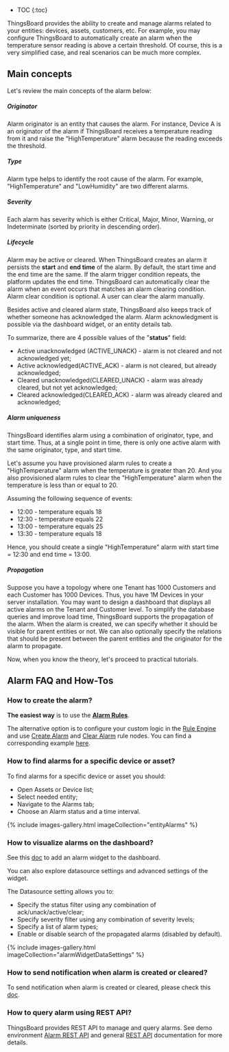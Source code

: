 * TOC
{:toc}

ThingsBoard provides the ability to create and manage alarms related to your entities: devices, assets, customers, etc.
For example, you may configure ThingsBoard to automatically create an alarm when the temperature sensor reading is above a certain threshold.
Of course, this is a very simplified case, and real scenarios can be much more complex.


## Main concepts

Let's review the main concepts of the alarm below:

##### Originator

Alarm originator is an entity that causes the alarm.
For instance, Device A is an originator of the alarm if ThingsBoard receives a temperature reading from it and raise the “HighTemperature” alarm because the reading exceeds the threshold.

##### Type

Alarm type helps to identify the root cause of the alarm. For example, "HighTemperature" and "LowHumidity" are two different alarms.

##### Severity

Each alarm has severity which is either Critical, Major, Minor, Warning, or Indeterminate (sorted by priority in descending order).

##### Lifecycle

Alarm may be active or cleared. When ThingsBoard creates an alarm it persists the **start** and **end time** of the alarm. By default, the start time and the end time are the same. 
If the alarm trigger condition repeats, the platform updates the end time. ThingsBoard can automatically clear the alarm when an event occurs that matches an alarm clearing condition.
Alarm clear condition is optional. A user can clear the alarm manually.

Besides active and cleared alarm state, ThingsBoard also keeps track of whether someone has acknowledged the alarm. 
Alarm acknowledgment is possible via the dashboard widget, or an entity details tab.        

To summarize, there are 4 possible values of the "**status**" field: 

 * Active unacknowledged (ACTIVE_UNACK) - alarm is not cleared and not acknowledged yet;
 * Active acknowledged(ACTIVE_ACK) - alarm is not cleared, but already acknowledged;
 * Cleared unacknowledged(CLEARED_UNACK) - alarm was already cleared, but not yet acknowledged;
 * Cleared acknowledged(CLEARED_ACK) - alarm was already cleared and acknowledged;

##### Alarm uniqueness

ThingsBoard identifies alarm using a combination of originator, type, and start time. 
Thus, at a single point in time, there is only one active alarm with the same originator, type, and start time.

Let's assume you have provisioned alarm rules to create a "HighTemperature" alarm when the temperature is greater than 20.
And you also provisioned alarm rules to clear the "HighTemperature" alarm when the temperature is less than or equal to 20.   

Assuming the following sequence of events:

 * 12:00 - temperature equals 18
 * 12:30 - temperature equals 22
 * 13:00 - temperature equals 25
 * 13:30 - temperature equals 18

Hence, you should create a single "HighTemperature" alarm with start time = 12:30 and end time = 13:00.

##### Propagation

Suppose you have a topology where one Tenant has 1000 Customers and each Customer has 1000 Devices. 
Thus, you have 1M Devices in your server installation. 
You may want to design a dashboard that displays all active alarms on the Tenant and Customer level.
To simplify the database queries and improve load time, ThingsBoard supports the propagation of the alarm. 
When the alarm is created, we can specify whether it should be visible for parent entities or not. 
We can also optionally specify the relations that should be present between the parent entities and the originator for the alarm to propagate. 

Now, when you know the theory, let's proceed to practical tutorials.       

## Alarm FAQ and How-Tos

### How to create the alarm?

**The easiest way** is to use the [**Alarm Rules**](/docs/{{docsPrefix}}user-guide/device-profiles/#alarm-rules).

The alternative option is to configure your custom logic in the [Rule Engine](/docs/{{docsPrefix}}user-guide/rule-engine-2-0/re-getting-started/) and use 
[Create Alarm](/docs/{{docsPrefix}}user-guide/rule-engine-2-0/action-nodes/#create-alarm-node) and [Clear Alarm](/docs/{{docsPrefix}}user-guide/rule-engine-2-0/action-nodes/#clear-alarm-node) rule nodes. 
You can find a corresponding example [here](/docs/user-guide/rule-engine-2-0/tutorials/create-clear-alarms/).

### How to find alarms for a specific device or asset?

To find alarms for a specific device or asset you should:
* Open Assets or Device list;
* Select needed entity;
* Navigate to the Alarms tab;
* Choose an Alarm status and a time interval.

{% include images-gallery.html imageCollection="entityAlarms" %}

### How to visualize alarms on the dashboard?

See this [doc](/docs/{{docsPrefix}}getting-started-guides/helloworld/#step-35-add-alarm-widget) to add an alarm widget to the dashboard. 

You can also explore datasource settings and advanced settings of the widget.

The Datasource setting allows you to:

 * Specify the status filter using any combination of ack/unack/active/clear;
 * Specify severity filter using any combination of severity levels;
 * Specify a list of alarm types;
 * Enable or disable search of the propagated alarms (disabled by default).
 
{% include images-gallery.html imageCollection="alarmWidgetDataSettings" %}
 
### How to send notification when alarm is created or cleared?

To send notification when alarm is created or cleared, please check this [doc](/docs/{{docsPrefix}}user-guide/device-profiles/#notifications-about-alarms).  

### How to query alarm using REST API? 

ThingsBoard provides REST API to manage and query alarms. See demo environment [Alarm REST API](https://demo.thingsboard.io/swagger-ui.html#/alarm-controller) and general [REST API](/docs/{{docsPrefix}}reference/rest-api/) documentation for more details.

